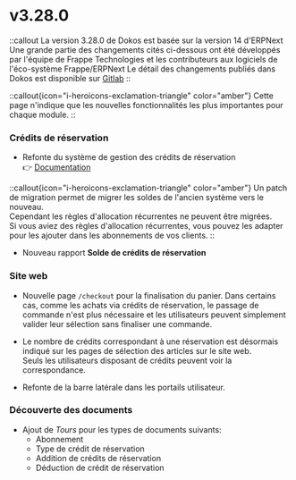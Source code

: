 # v3.28.0

::callout
La version 3.28.0 de Dokos est basée sur la version 14 d'ERPNext
Une grande partie des changements cités ci-dessous ont été développés par l'équipe de Frappe Technologies et les contributeurs aux logiciels de l'éco-système Frappe/ERPNext
Le détail des changements publiés dans Dokos est disponible sur [Gitlab](https://gitlab.com/dokos/dokos/-/releases/v3.28.0)
::

::callout{icon="i-heroicons-exclamation-triangle" color="amber"}
Cette page n'indique que les nouvelles fonctionnalités les plus importantes pour chaque module.
::

### Crédits de réservation

- Refonte du système de gestion des crédits de réservation  
:point_right: [Documentation](/dokos/lieu/credit-reservation)

::callout{icon="i-heroicons-exclamation-triangle" color="amber"}
Un patch de migration permet de migrer les soldes de l'ancien système vers le nouveau.  
Cependant les règles d'allocation récurrentes ne peuvent être migrées.  
Si vous aviez des règles d'allocation récurrentes, vous pouvez les adapter pour les ajouter dans les abonnements de vos clients.
::

- Nouveau rapport **Solde de crédits de réservation**


### Site web

- Nouvelle page `/checkout` pour la finalisation du panier.
  Dans certains cas, comme les achats via crédits de réservation, le passage de commande n'est plus nécessaire et les utilisateurs peuvent simplement valider leur sélection sans finaliser une commande.


- Le nombre de crédits correspondant à une réservation est désormais indiqué sur les pages de sélection des articles sur le site web.  
  Seuls les utilisateurs disposant de crédits peuvent voir la correspondance. 


- Refonte de la barre latérale dans les portails utilisateur.


### Découverte des documents

- Ajout de *Tours* pour les types de documents suivants:
  - Abonnement
  - Type de crédit de réservation
  - Addition de crédits de réservation
  - Déduction de crédit de réservation